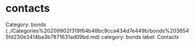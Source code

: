 # contacts

Category: bonds (../Categories%20209902f319f64b48bc9cca434d7e449b/bonds%2036545fd230e3414ba3b7871631ad09bd.md)
category: bonds
label: Contacts

[](contacts%204eddb36d43eb4799987d83f1d8a6777c/Untitled%20aeaf98bea9e945708ff83816ec7bb1ba.md)
